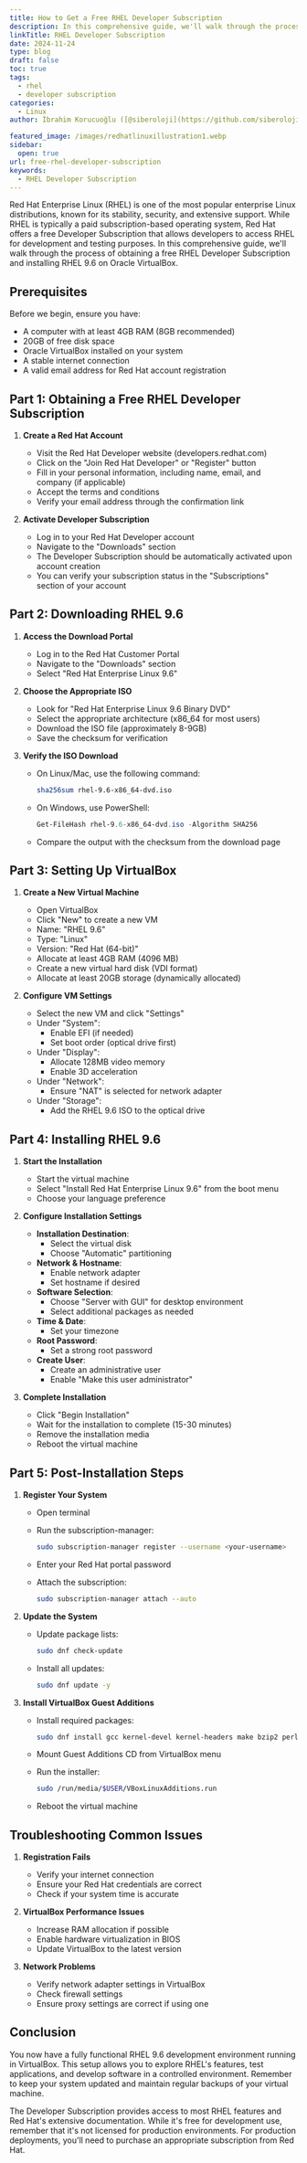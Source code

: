 ```yaml
---
title: How to Get a Free RHEL Developer Subscription
description: In this comprehensive guide, we'll walk through the process of obtaining a free RHEL Developer Subscription and installing RHEL 9.6 on Oracle VirtualBox.
linkTitle: RHEL Developer Subscription
date: 2024-11-24
type: blog
draft: false
toc: true
tags:
  - rhel
  - developer subscription
categories:
  - Linux
author: İbrahim Korucuoğlu ([@siberoloji](https://github.com/siberoloji))

featured_image: /images/redhatlinuxillustration1.webp
sidebar:
  open: true
url: free-rhel-developer-subscription
keywords:
  - RHEL Developer Subscription
---
```

Red Hat Enterprise Linux (RHEL) is one of the most popular enterprise Linux distributions, known for its stability, security, and extensive support. While RHEL is typically a paid subscription-based operating system, Red Hat offers a free Developer Subscription that allows developers to access RHEL for development and testing purposes. In this comprehensive guide, we'll walk through the process of obtaining a free RHEL Developer Subscription and installing RHEL 9.6 on Oracle VirtualBox.

## Prerequisites

Before we begin, ensure you have:

- A computer with at least 4GB RAM (8GB recommended)
- 20GB of free disk space
- Oracle VirtualBox installed on your system
- A stable internet connection
- A valid email address for Red Hat account registration

## Part 1: Obtaining a Free RHEL Developer Subscription

1. **Create a Red Hat Account**
   - Visit the Red Hat Developer website (developers.redhat.com)
   - Click on the "Join Red Hat Developer" or "Register" button
   - Fill in your personal information, including name, email, and company (if applicable)
   - Accept the terms and conditions
   - Verify your email address through the confirmation link

2. **Activate Developer Subscription**
   - Log in to your Red Hat Developer account
   - Navigate to the "Downloads" section
   - The Developer Subscription should be automatically activated upon account creation
   - You can verify your subscription status in the "Subscriptions" section of your account

## Part 2: Downloading RHEL 9.6

1. **Access the Download Portal**
   - Log in to the Red Hat Customer Portal
   - Navigate to the "Downloads" section
   - Select "Red Hat Enterprise Linux 9.6"

2. **Choose the Appropriate ISO**
   - Look for "Red Hat Enterprise Linux 9.6 Binary DVD"
   - Select the appropriate architecture (x86_64 for most users)
   - Download the ISO file (approximately 8-9GB)
   - Save the checksum for verification

3. **Verify the ISO Download**
   - On Linux/Mac, use the following command:

     ```bash
     sha256sum rhel-9.6-x86_64-dvd.iso
     ```

   - On Windows, use PowerShell:

     ```powershell
     Get-FileHash rhel-9.6-x86_64-dvd.iso -Algorithm SHA256
     ```

   - Compare the output with the checksum from the download page

## Part 3: Setting Up VirtualBox

1. **Create a New Virtual Machine**
   - Open VirtualBox
   - Click "New" to create a new VM
   - Name: "RHEL 9.6"
   - Type: "Linux"
   - Version: "Red Hat (64-bit)"
   - Allocate at least 4GB RAM (4096 MB)
   - Create a new virtual hard disk (VDI format)
   - Allocate at least 20GB storage (dynamically allocated)

2. **Configure VM Settings**
   - Select the new VM and click "Settings"
   - Under "System":
     - Enable EFI (if needed)
     - Set boot order (optical drive first)
   - Under "Display":
     - Allocate 128MB video memory
     - Enable 3D acceleration
   - Under "Network":
     - Ensure "NAT" is selected for network adapter
   - Under "Storage":
     - Add the RHEL 9.6 ISO to the optical drive

## Part 4: Installing RHEL 9.6

1. **Start the Installation**
   - Start the virtual machine
   - Select "Install Red Hat Enterprise Linux 9.6" from the boot menu
   - Choose your language preference

2. **Configure Installation Settings**
   - **Installation Destination**:
     - Select the virtual disk
     - Choose "Automatic" partitioning
   - **Network & Hostname**:
     - Enable network adapter
     - Set hostname if desired
   - **Software Selection**:
     - Choose "Server with GUI" for desktop environment
     - Select additional packages as needed
   - **Time & Date**:
     - Set your timezone
   - **Root Password**:
     - Set a strong root password
   - **Create User**:
     - Create an administrative user
     - Enable "Make this user administrator"

3. **Complete Installation**
   - Click "Begin Installation"
   - Wait for the installation to complete (15-30 minutes)
   - Remove the installation media
   - Reboot the virtual machine

## Part 5: Post-Installation Steps

1. **Register Your System**
   - Open terminal
   - Run the subscription-manager:

     ```bash
     sudo subscription-manager register --username <your-username>
     ```

   - Enter your Red Hat portal password
   - Attach the subscription:

     ```bash
     sudo subscription-manager attach --auto
     ```

2. **Update the System**
   - Update package lists:

     ```bash
     sudo dnf check-update
     ```

   - Install all updates:

     ```bash
     sudo dnf update -y
     ```

3. **Install VirtualBox Guest Additions**
   - Install required packages:

     ```bash
     sudo dnf install gcc kernel-devel kernel-headers make bzip2 perl
     ```

   - Mount Guest Additions CD from VirtualBox menu
   - Run the installer:

     ```bash
     sudo /run/media/$USER/VBoxLinuxAdditions.run
     ```

   - Reboot the virtual machine

## Troubleshooting Common Issues

1. **Registration Fails**
   - Verify your internet connection
   - Ensure your Red Hat credentials are correct
   - Check if your system time is accurate

2. **VirtualBox Performance Issues**
   - Increase RAM allocation if possible
   - Enable hardware virtualization in BIOS
   - Update VirtualBox to the latest version

3. **Network Problems**
   - Verify network adapter settings in VirtualBox
   - Check firewall settings
   - Ensure proxy settings are correct if using one

## Conclusion

You now have a fully functional RHEL 9.6 development environment running in VirtualBox. This setup allows you to explore RHEL's features, test applications, and develop software in a controlled environment. Remember to keep your system updated and maintain regular backups of your virtual machine.

The Developer Subscription provides access to most RHEL features and Red Hat's extensive documentation. While it's free for development use, remember that it's not licensed for production environments. For production deployments, you'll need to purchase an appropriate subscription from Red Hat.

